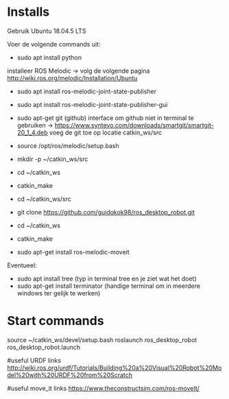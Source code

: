 # Installs
Gebruik Ubuntu 18.04.5 LTS

Voer de volgende commands uit: 
- sudo apt install python
		
installeer ROS Melodic -> volg de volgende pagina http://wiki.ros.org/melodic/Installation/Ubuntu
- sudo apt install ros-melodic-joint-state-publisher
- sudo apt install ros-melodic-joint-state-publisher-gui

- sudo apt-get git (github)
interface om github niet in terminal te gebruiken -> https://www.syntevo.com/downloads/smartgit/smartgit-20_1_4.deb
voeg de git toe op locatie catkin_ws/src
- source /opt/ros/melodic/setup.bash
- mkdir -p ~/catkin_ws/src
- cd ~/catkin_ws
- catkin_make
- cd ~/catkin_ws/src
- git clone https://github.com/guidokok98/ros_desktop_robot.git
- cd ~/catkin_ws 
- catkin_make
- sudo apt-get install ros-melodic-moveit

Eventueel:
- sudo apt install tree (typ in terminal tree en je ziet wat het doet)
- sudo apt-get install terminator (handige terminal om in meerdere windows ter gelijk te werken)



# Start commands
source ~/catkin_ws/devel/setup.bash
roslaunch ros_desktop_robot ros_desktop_robot.launch

#useful URDF links
http://wiki.ros.org/urdf/Tutorials/Building%20a%20Visual%20Robot%20Model%20with%20URDF%20from%20Scratch

#useful move_it links
https://www.theconstructsim.com/ros-movelt/
